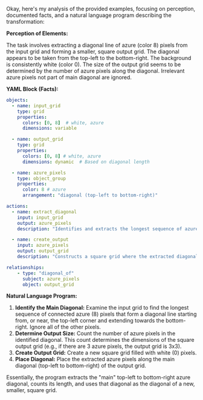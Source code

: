 Okay, here's my analysis of the provided examples, focusing on perception, documented facts, and a natural language program describing the transformation:

**Perception of Elements:**

The task involves extracting a diagonal line of azure (color 8) pixels from the input grid and forming a smaller, square output grid. The diagonal appears to be taken from the top-left to the bottom-right. The background is consistently white (color 0). The size of the output grid seems to be determined by the number of azure pixels along the diagonal. Irrelevant azure pixels not part of main diagonal are ignored.

**YAML Block (Facts):**


```yaml
objects:
  - name: input_grid
    type: grid
    properties:
      colors: [0, 8]  # white, azure
      dimensions: variable

  - name: output_grid
    type: grid
    properties:
      colors: [0, 8] # white, azure
      dimensions: dynamic  # Based on diagonal length

  - name: azure_pixels
    type: object_group
    properties:
      color: 8 # azure
      arrangement: "diagonal (top-left to bottom-right)"

actions:
  - name: extract_diagonal
    input: input_grid
    output: azure_pixels
    description: "Identifies and extracts the longest sequence of azure pixels forming a diagonal line from the top-left towards the bottom-right."

  - name: create_output
    input: azure_pixels
    output: output_grid
    description: "Constructs a square grid where the extracted diagonal forms the main diagonal of the new grid."

relationships:
    - type: "diagonal_of"
      subject: azure_pixels
      object: output_grid
```


**Natural Language Program:**

1.  **Identify the Main Diagonal:** Examine the input grid to find the longest sequence of connected azure (8) pixels that form a diagonal line starting from, or near, the top-left corner and extending towards the bottom-right. Ignore all of the other pixels.
2.  **Determine Output Size:** Count the number of azure pixels in the identified diagonal. This count determines the dimensions of the square output grid (e.g., if there are 3 azure pixels, the output grid is 3x3).
3.  **Create Output Grid:** Create a new square grid filled with white (0) pixels.
4.  **Place Diagonal:** Place the extracted azure pixels along the main diagonal (top-left to bottom-right) of the output grid.

Essentially, the program extracts the "main" top-left to bottom-right azure diagonal, counts its length, and uses that diagonal as the diagonal of a new, smaller, square grid.
